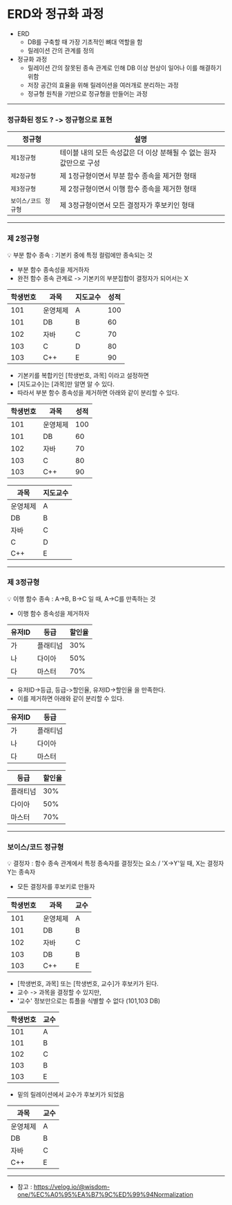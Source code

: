 # ERD와 정규화 과정

- ERD
    - DB를 구축할 때 가장 기초적인 뼈대 역할을 함
    - 릴레이션 간의 관계를 정의
- 정규화 과정
    - 릴레이션 간의 잘못된 종속 관계로 인해 DB 이상 현상이 일어나 이를 해결하기 위함
    - 저장 공간의 효율을 위해 릴레이션을 여러개로 분리하는 과정
    - 정규형 원칙을 기반으로 정규형을 만들어는 과정

---

### 정규화된 정도 ? -> 정규형으로 표현

| 정규형          | 설명                                      |
|--------------|-----------------------------------------| 
| `제1정규형`      | 테이블 내의 모든 속성값은 더 이상 분해될 수 없는 원자 값만으로 구성 | 
| `제2정규형`      | 제 1정규형이면서 부분 함수 종속을 제거한 형태              |
| `제3정규형`      | 제 2정규형이면서 이행 함수 종속을 제거한 형태              | 
| `보이스/코드 정규형` | 제 3정규형이면서 모든 결정자가 후보키인 형태               | 

---
### 제 2정규형

💡 부분 함수 종속 : 기본키 중에 특정 컬럼에만 종속되는 것

- 부분 함수 종속성을 제거하자
- 완전 함수 종속 관계로 -> 기본키의 부분집합이 결정자가 되어서는 X

| 학생번호 | 과목 | 지도교수 | 성적 |
|------|---|------|---|
| 101  | 운영체제 | A    | 100|
| 101  | DB | B    | 60|
| 102  | 자바| C    |70|
| 103  | C |D|80|
| 103  | C++ |E|90|

- 기본키를 복합키인 [학생번호, 과목] 이라고 설정하면
- [지도교수]는 [과목]만 알면 알 수 있다.
- 따라서 부분 함수 종속성을 제거하면 아래와 같이 분리할 수 있다.

| 학생번호 | 과목 | 성적 |
|------|---|-----|
| 101  | 운영체제 | 100|
| 101  | DB |  60|
| 102  | 자바| 70|
| 103  | C |80|
| 103  | C++ |90|

| 과목 | 지도교수 | 
|--|------|
|운영체제 | A    | 
|DB | B    |
|자바| C    |
|C |D|
|C++ |E|

---
### 제 3정규형

💡 이행 함수 종속 : A->B, B->C 일 때, A->C를 만족하는 것

- 이행 함수 종속성을 제거하자


| 유저ID | 등급   | 할인율 | 
|------|------|-----|
| 가    | 플래티넘 | 30% |
| 나    | 다이아  | 50% | 
| 다    | 마스터  | 70% |

- 유저ID->등급, 등급->할인율, 유저ID->할인율 을 만족한다.
- 이를 제거하면 아래와 같이 분리할 수 있다.

| 유저ID | 등급   |
|------|------|
| 가    | 플래티넘 | 
| 나    | 다이아  | 
| 다    | 마스터  | 

| 등급   | 할인율 | 
|------|-----|
| 플래티넘 | 30% |
| 다이아  | 50% | 
| 마스터  | 70% |

---

### 보이스/코드 정규형

💡 결정자 : 함수 종속 관계에서 특정 종속자를 결정짓는 요소 / 'X->Y'일 때, X는 결정자 Y는 종속자


- 모든 결정자를 후보키로 만들자

| 학생번호 | 과목   | 교수 |
|------|------|----|
| 101  | 운영체제 | A  |
| 101  | DB   | B  |
| 102  | 자바   | C  |
| 103  | DB   | B  |
| 103  | C++  | E  |

- [학생번호, 과목] 또는 [학생번호, 교수]가 후보키가 된다.
- 교수 -> 과목을 결정할 수 있지만, 
- '교수' 정보만으로는 튜플을 식별할 수 없다 (101,103 DB)

| 학생번호 | 교수 |
|------|----|
| 101  | A  |
| 101  | B  |
| 102  | C  |
| 103  | B  |
| 103  | E  |

- 밑의 릴레이션에서 교수가 후보키가 되었음

| 과목   | 교수 |
|------|---|
| 운영체제 | A |
| DB   | B |
| 자바   | C |
| C++  | E |

---

- 참고 : https://velog.io/@wisdom-one/%EC%A0%95%EA%B7%9C%ED%99%94Normalization